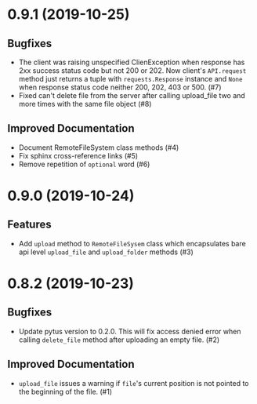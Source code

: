 0.9.1 (2019-10-25)
==================

Bugfixes
--------

- The client was raising unspecified ClienException when response has 2xx success
  status code but not 200 or 202. Now client's `API.request` method just returns
  a tuple with `requests.Response` instance and `None` when response status code
  neither 200, 202, 403 or 500. (#7)
- Fixed can't delete file from the server after calling upload_file two and more times with the same file object (#8)


Improved Documentation
----------------------

- Document RemoteFileSystem class methods (#4)
- Fix sphinx cross-reference links (#5)
- Remove repetition of `optional` word (#6)


0.9.0 (2019-10-24)
==================

Features
--------

- Add `upload` method to `RemoteFileSysem` class which encapsulates bare api level `upload_file` and `upload_folder` methods (#3)


0.8.2 (2019-10-23)
==================

Bugfixes
--------

- Update pytus version to 0.2.0. This will fix access denied error when calling `delete_file` method after uploading an empty file. (#2)


Improved Documentation
----------------------

- `upload_file` issues a warning if `file`'s current position is not pointed to the beginning of the file. (#1)
